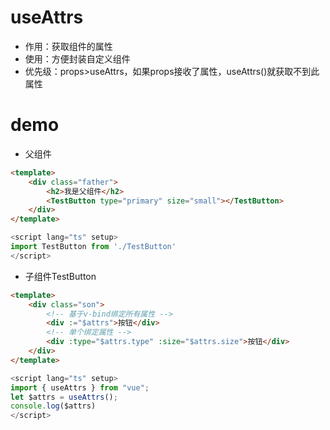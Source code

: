 # useAttrs
+ 作用：获取组件的属性
+ 使用：方便封装自定义组件
+ 优先级：props>useAttrs，如果props接收了属性，useAttrs()就获取不到此属性

# demo
+ 父组件
``` html
<template>
    <div class="father">
        <h2>我是父组件</h2>
        <TestButton type="primary" size="small"></TestButton>
    </div>
</template>
```
``` js
<script lang="ts" setup>
import TestButton from './TestButton'
</script>
```

+ 子组件TestButton
``` html
<template>
    <div class="son">
        <!-- 基于v-bind绑定所有属性 -->
        <div :="$attrs">按钮</div>
        <!-- 单个绑定属性 -->
        <div :type="$attrs.type" :size="$attrs.size">按钮</div>
    </div>
</template>
```
``` js
<script lang="ts" setup>
import { useAttrs } from "vue";
let $attrs = useAttrs();
console.log($attrs)
</script>
```